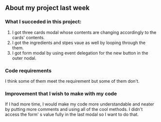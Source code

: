 ## About my project last week

### What I succeded in this project:
1. I got three cards modal whose contents are changing accordingly to the cards' contents.
2. I got the ingredients and stpes vaue as well by looping through the them.
3. I got form modal by using event delegation for the new button in the outer nodal.

### Code requirements

I think some of them meet the requirement but some of them don't.

### Improvement that I wish to make with my code

If I had more time, I would make my code more understandable and neater by putting more comments and using all of the cool methods. I didn't access the form' s value fully in the last modal so I want to do that.


